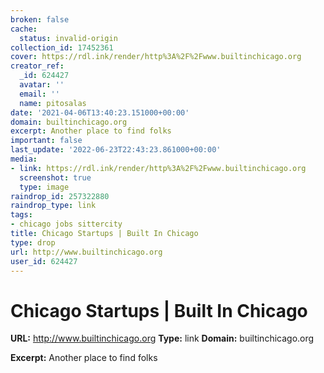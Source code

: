 ```yaml
---
broken: false
cache:
  status: invalid-origin
collection_id: 17452361
cover: https://rdl.ink/render/http%3A%2F%2Fwww.builtinchicago.org
creator_ref:
  _id: 624427
  avatar: ''
  email: ''
  name: pitosalas
date: '2021-04-06T13:40:23.151000+00:00'
domain: builtinchicago.org
excerpt: Another place to find folks
important: false
last_update: '2022-06-23T22:43:23.861000+00:00'
media:
- link: https://rdl.ink/render/http%3A%2F%2Fwww.builtinchicago.org
  screenshot: true
  type: image
raindrop_id: 257322880
raindrop_type: link
tags:
- chicago jobs sittercity
title: Chicago Startups | Built In Chicago
type: drop
url: http://www.builtinchicago.org
user_id: 624427
---
```


# Chicago Startups | Built In Chicago

**URL:** http://www.builtinchicago.org
**Type:** link
**Domain:** builtinchicago.org

**Excerpt:** Another place to find folks
